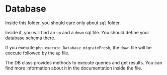 # Database

Inside this folder, you should care only about `sql` folder.

Inside it, you will find an `up` and a `down` sql file. You should define your database 
schema there. 

If you execute `php execute Database migrateFresh`, the `down` file will be execute followed by the `up` file.

The DB class provides methods to execute queries and get results. You can find more information about it in the 
documentation inside the file.
